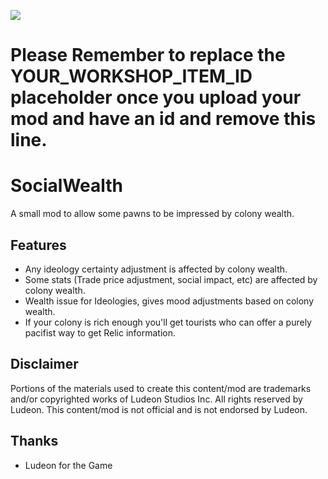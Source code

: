 <p>
  <a href="https://steamcommunity.com/sharedfiles/filedetails/?id=YOUR_WORKSHOP_ITEM_ID" alt="Steam Workshop Link">
  <img src="https://img.shields.io/static/v1?label=Steam&message=Workshop&color=blue&logo=steam&link=https://steamcommunity.com/sharedfiles/filedetails/?id=YOUR_WORKSHOP_ITEM_ID"/>
  </a>
</p>

# Please Remember to replace the YOUR_WORKSHOP_ITEM_ID placeholder once you upload your mod and have an id and remove this line.

# SocialWealth

A small mod to allow some pawns to be impressed by colony wealth.

## Features
* Any ideology certainty adjustment is affected by colony wealth.
* Some stats (Trade price adjustment, social impact, etc) are affected by colony wealth.
* Wealth issue for Ideologies, gives mood adjustments based on colony wealth.
* If your colony is rich enough you'll get tourists who can offer a purely pacifist way to get Relic information.

## Disclaimer
Portions of the materials used to create this content/mod are trademarks and/or copyrighted works of Ludeon Studios Inc. All rights reserved by Ludeon. This content/mod is not official and is not endorsed by Ludeon.

## Thanks
* Ludeon for the Game
